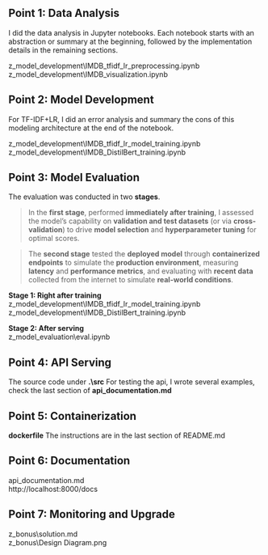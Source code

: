 ## Point 1: Data Analysis

I did the data analysis in Jupyter notebooks. Each notebook starts with an abstraction or summary at the beginning, followed by the implementation details in the remaining sections.

z_model_development\IMDB_tfidf_lr_preprocessing.ipynb  
z_model_development\IMDB_visualization.ipynb  

## Point 2: Model Development  

For TF-IDF+LR, I did an error analysis and summary the cons of this modeling architecture at the end of the notebook.

z_model_development\IMDB_tfidf_lr_model_training.ipynb  
z_model_development\IMDB_DistilBert_training.ipynb  

## Point 3: Model Evaluation  
The evaluation was conducted in two **stages**.  

> In the **first stage**, performed **immediately after training**, I assessed the model’s capability on **validation and test datasets** (or via **cross-validation**) to drive **model selection** and **hyperparameter tuning** for optimal scores.  

> The **second stage** tested the **deployed model** through **containerized endpoints** to simulate the **production environment**, measuring **latency** and **performance metrics**, and evaluating with **recent data** collected from the internet to simulate **real-world conditions**.  


**Stage 1: Right after training**  
z_model_development\IMDB_tfidf_lr_model_training.ipynb  
z_model_development\IMDB_DistilBert_training.ipynb  

**Stage 2: After serving**  
z_model_evaluation\eval.ipynb  

## Point 4: API Serving

The source code under **.\src**
For testing the api, I wrote several examples, check the last section of **api_documentation.md**  

## Point 5: Containerization

**dockerfile**
The instructions are in the last section of README.md  

## Point 6: Documentation

api_documentation.md  
http://localhost:8000/docs  

## Point 7: Monitoring and Upgrade  

z_bonus\solution.md  
z_bonus\Design Diagram.png  

